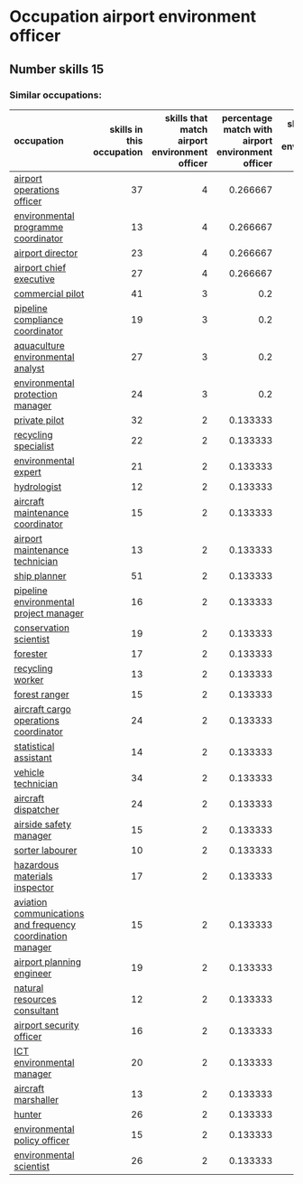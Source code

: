 # Occupation airport environment officer
## Number skills 15
### Similar occupations:
| occupation                                                                                                                  |   skills in this occupation |   skills that match airport environment officer |   percentage match with airport environment officer |   skills not in airport environment officer |
|:----------------------------------------------------------------------------------------------------------------------------|----------------------------:|------------------------------------------------:|----------------------------------------------------:|--------------------------------------------:|
| [airport operations officer](airport_operations_officer.md)                                                                 |                          37 |                                               4 |                                            0.266667 |                                          33 |
| [environmental programme coordinator](environmental_programme_coordinator.md)                                               |                          13 |                                               4 |                                            0.266667 |                                           9 |
| [airport director](airport_director.md)                                                                                     |                          23 |                                               4 |                                            0.266667 |                                          19 |
| [airport chief executive](airport_chief_executive.md)                                                                       |                          27 |                                               4 |                                            0.266667 |                                          23 |
| [commercial pilot](commercial_pilot.md)                                                                                     |                          41 |                                               3 |                                            0.2      |                                          38 |
| [pipeline compliance coordinator](pipeline_compliance_coordinator.md)                                                       |                          19 |                                               3 |                                            0.2      |                                          16 |
| [aquaculture environmental analyst](aquaculture_environmental_analyst.md)                                                   |                          27 |                                               3 |                                            0.2      |                                          24 |
| [environmental protection manager](environmental_protection_manager.md)                                                     |                          24 |                                               3 |                                            0.2      |                                          21 |
| [private pilot](private_pilot.md)                                                                                           |                          32 |                                               2 |                                            0.133333 |                                          30 |
| [recycling specialist](recycling_specialist.md)                                                                             |                          22 |                                               2 |                                            0.133333 |                                          20 |
| [environmental expert](environmental_expert.md)                                                                             |                          21 |                                               2 |                                            0.133333 |                                          19 |
| [hydrologist](hydrologist.md)                                                                                               |                          12 |                                               2 |                                            0.133333 |                                          10 |
| [aircraft maintenance coordinator](aircraft_maintenance_coordinator.md)                                                     |                          15 |                                               2 |                                            0.133333 |                                          13 |
| [airport maintenance technician](airport_maintenance_technician.md)                                                         |                          13 |                                               2 |                                            0.133333 |                                          11 |
| [ship planner](ship_planner.md)                                                                                             |                          51 |                                               2 |                                            0.133333 |                                          49 |
| [pipeline environmental project manager](pipeline_environmental_project_manager.md)                                         |                          16 |                                               2 |                                            0.133333 |                                          14 |
| [conservation scientist](conservation_scientist.md)                                                                         |                          19 |                                               2 |                                            0.133333 |                                          17 |
| [forester](forester.md)                                                                                                     |                          17 |                                               2 |                                            0.133333 |                                          15 |
| [recycling worker](recycling_worker.md)                                                                                     |                          13 |                                               2 |                                            0.133333 |                                          11 |
| [forest ranger](forest_ranger.md)                                                                                           |                          15 |                                               2 |                                            0.133333 |                                          13 |
| [aircraft cargo operations coordinator](aircraft_cargo_operations_coordinator.md)                                           |                          24 |                                               2 |                                            0.133333 |                                          22 |
| [statistical assistant](statistical_assistant.md)                                                                           |                          14 |                                               2 |                                            0.133333 |                                          12 |
| [vehicle technician](vehicle_technician.md)                                                                                 |                          34 |                                               2 |                                            0.133333 |                                          32 |
| [aircraft dispatcher](aircraft_dispatcher.md)                                                                               |                          24 |                                               2 |                                            0.133333 |                                          22 |
| [airside safety manager](airside_safety_manager.md)                                                                         |                          15 |                                               2 |                                            0.133333 |                                          13 |
| [sorter labourer](sorter_labourer.md)                                                                                       |                          10 |                                               2 |                                            0.133333 |                                           8 |
| [hazardous materials inspector](hazardous_materials_inspector.md)                                                           |                          17 |                                               2 |                                            0.133333 |                                          15 |
| [aviation communications and frequency coordination manager](aviation_communications_and_frequency_coordination_manager.md) |                          15 |                                               2 |                                            0.133333 |                                          13 |
| [airport planning engineer](airport_planning_engineer.md)                                                                   |                          19 |                                               2 |                                            0.133333 |                                          17 |
| [natural resources consultant](natural_resources_consultant.md)                                                             |                          12 |                                               2 |                                            0.133333 |                                          10 |
| [airport security officer](airport_security_officer.md)                                                                     |                          16 |                                               2 |                                            0.133333 |                                          14 |
| [ICT environmental manager](ICT_environmental_manager.md)                                                                   |                          20 |                                               2 |                                            0.133333 |                                          18 |
| [aircraft marshaller](aircraft_marshaller.md)                                                                               |                          13 |                                               2 |                                            0.133333 |                                          11 |
| [hunter](hunter.md)                                                                                                         |                          26 |                                               2 |                                            0.133333 |                                          24 |
| [environmental policy officer](environmental_policy_officer.md)                                                             |                          15 |                                               2 |                                            0.133333 |                                          13 |
| [environmental scientist](environmental_scientist.md)                                                                       |                          26 |                                               2 |                                            0.133333 |                                          24 |
